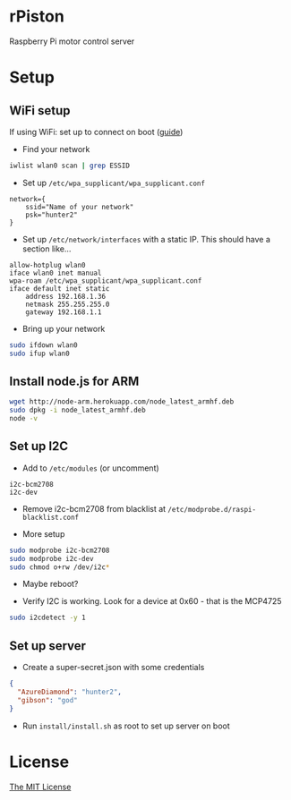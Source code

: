 # rPiston

Raspberry Pi motor control server

# Setup

## WiFi setup

If using WiFi: set up to connect on boot ([guide](https://kerneldriver.wordpress.com/2012/10/21/configuring-wpa2-using-wpa_supplicant-on-the-raspberry-pi/))

* Find your network

```sh
iwlist wlan0 scan | grep ESSID
```

* Set up `/etc/wpa_supplicant/wpa_supplicant.conf`

```
network={
    ssid="Name of your network"
    psk="hunter2"
}
```

* Set up `/etc/network/interfaces` with a static IP. This should have a section like...

```
allow-hotplug wlan0
iface wlan0 inet manual
wpa-roam /etc/wpa_supplicant/wpa_supplicant.conf
iface default inet static
    address 192.168.1.36
    netmask 255.255.255.0
    gateway 192.168.1.1
```

* Bring up your network

```sh
sudo ifdown wlan0
sudo ifup wlan0
```

## Install node.js for ARM

```sh
wget http://node-arm.herokuapp.com/node_latest_armhf.deb
sudo dpkg -i node_latest_armhf.deb
node -v
```

## Set up I2C

* Add to `/etc/modules` (or uncomment)

```
i2c-bcm2708
i2c-dev
```

* Remove i2c-bcm2708 from blacklist at `/etc/modprobe.d/raspi-blacklist.conf`

* More setup

```sh
sudo modprobe i2c-bcm2708
sudo modprobe i2c-dev
sudo chmod o+rw /dev/i2c*
```

* Maybe reboot?

* Verify I2C is working. Look for a device at 0x60 - that is the MCP4725

```sh
sudo i2cdetect -y 1
```

## Set up server

* Create a super-secret.json with some credentials

```json
{
  "AzureDiamond": "hunter2",
  "gibson": "god"
}
```

* Run `install/install.sh` as root to set up server on boot

# License

[The MIT License](http://opensource.org/licenses/MIT)


